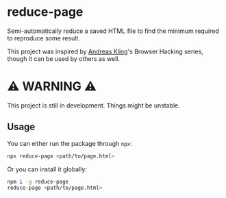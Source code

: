 # reduce-page

Semi-automatically reduce a saved HTML file to find the minimum required to reproduce some result.

This project was inspired by [Andreas Kling](https://www.youtube.com/@awesomekling)'s Browser Hacking series, though it can be used by others as well.

# :warning: WARNING :warning:

This project is still in development. Things might be unstable.

## Usage

You can either run the package through `npx`:

```sh
npx reduce-page <path/to/page.html>
```

Or you can install it globally:

```sh
npm i -g reduce-page
reduce-page <path/to/page.html>
```
